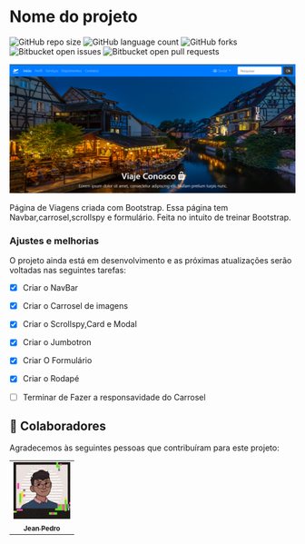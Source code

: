# Nome do projeto

<!---Esses são exemplos. Veja https://shields.io para outras pessoas ou para personalizar este conjunto de escudos. Você pode querer incluir dependências, status do projeto e informações de licença aqui--->

![GitHub repo size](https://img.shields.io/github/repo-size/iuricode/README-template?style=for-the-badge)
![GitHub language count](https://img.shields.io/github/languages/count/iuricode/README-template?style=for-the-badge)
![GitHub forks](https://img.shields.io/github/forks/iuricode/README-template?style=for-the-badge)
![Bitbucket open issues](https://img.shields.io/bitbucket/issues/iuricode/README-template?style=for-the-badge)
![Bitbucket open pull requests](https://img.shields.io/bitbucket/pr-raw/iuricode/README-template?style=for-the-badge)

<img src="./img/bt-01.png" alt="Imagem de Exemplo da Página">

 Página de Viagens criada com Bootstrap. Essa página tem Navbar,carrosel,scrollspy e formulário.
 Feita no intuito de treinar Bootstrap.

### Ajustes e melhorias

O projeto ainda está em desenvolvimento e as próximas atualizações serão voltadas nas seguintes tarefas:

- [x] Criar o NavBar
- [x] Criar o Carrosel de imagens
- [x] Criar o Scrollspy,Card e Modal
- [x] Criar o Jumbotron 
- [x] Criar O Formulário
- [x] Criar o Rodapé
- [ ] Terminar de Fazer a responsavidade do Carrosel


## 🤝 Colaboradores

Agradecemos às seguintes pessoas que contribuíram para este projeto:

<table>
  <tr>
    <td align="center">
    <a href="#">
        <img src="./img/download20220105163746.png" width="100px;" alt="Foto de um Avatar do Jean"/><br>
        <sub>
          <b>Jean Pedro</b>
        </sub>
      </a>
    </td>
  </tr>
</table>
